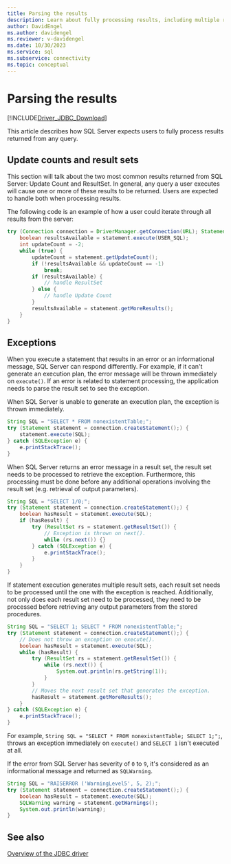 ```yaml
---
title: Parsing the results
description: Learn about fully processing results, including multiple result sets, from a query execution in the JDBC driver.
author: DavidEngel
ms.author: davidengel
ms.reviewer: v-davidengel
ms.date: 10/30/2023
ms.service: sql
ms.subservice: connectivity
ms.topic: conceptual
---
```

# Parsing the results

[!INCLUDE[Driver_JDBC_Download](../../includes/driver_jdbc_download.md)]

This article describes how SQL Server expects users to fully process results returned from any query.

## Update counts and result sets

This section will talk about the two most common results returned from SQL Server: Update Count and ResultSet. In general, any query a user executes will cause one or more of these results to be returned. Users are expected to handle both when processing results.

The following code is an example of how a user could iterate through all results from the server:

```java
try (Connection connection = DriverManager.getConnection(URL); Statement statement = connection.createStatement()) {
    boolean resultsAvailable = statement.execute(USER_SQL);
    int updateCount = -2;
    while (true) {
        updateCount = statement.getUpdateCount();
        if (!resultsAvailable && updateCount == -1)
            break;
        if (resultsAvailable) {
            // handle ResultSet
        } else {
            // handle Update Count
        }
        resultsAvailable = statement.getMoreResults();
    }
}
```

## Exceptions

When you execute a statement that results in an error or an informational message, SQL Server can respond differently. For example, if it can't generate an execution plan, the error message will be thrown immediately on `execute()`. If an error is related to statement processing, the application needs to parse the result set to see the exception.

When SQL Server is unable to generate an execution plan, the exception is thrown immediately.

```java
String SQL = "SELECT * FROM nonexistentTable;";
try (Statement statement = connection.createStatement();) {
    statement.execute(SQL);
} catch (SQLException e) {
    e.printStackTrace();
}
```

When SQL Server returns an error message in a result set, the result set needs to be processed to retrieve the exception. Furthermore, this processing must be done before any additional operations involving the result set (e.g. retrieval of output parameters).

```java
String SQL = "SELECT 1/0;";
try (Statement statement = connection.createStatement();) {
    boolean hasResult = statement.execute(SQL);
    if (hasResult) {
        try (ResultSet rs = statement.getResultSet()) {
            // Exception is thrown on next().
            while (rs.next()) {}
        } catch (SQLException e) {
            e.printStackTrace();
        }
    }
}
```

If statement execution generates multiple result sets, each result set needs to be processed until the one with the exception is reached. Additionally, not only does each result set need to be processed, they need to be processed before retrieving any output parameters from the stored procedures.

```java
String SQL = "SELECT 1; SELECT * FROM nonexistentTable;";
try (Statement statement = connection.createStatement();) {
    // Does not throw an exception on execute().
    boolean hasResult = statement.execute(SQL);
    while (hasResult) {
        try (ResultSet rs = statement.getResultSet()) {
            while (rs.next()) {
                System.out.println(rs.getString(1));
            }
        }
        // Moves the next result set that generates the exception.
        hasResult = statement.getMoreResults();
    }
} catch (SQLException e) {
    e.printStackTrace();
}
```

For example, `String SQL = "SELECT * FROM nonexistentTable; SELECT 1;";`, throws an exception immediately on `execute()` and `SELECT 1` isn't executed at all.

If the error from SQL Server has severity of `0` to `9`, it's considered as an informational message and returned as `SQLWarning`.

```java
String SQL = "RAISERROR ('WarningLevel5', 5, 2);";
try (Statement statement = connection.createStatement();) {
    boolean hasResult = statement.execute(SQL);
    SQLWarning warning = statement.getWarnings();
    System.out.println(warning);
}
```

## See also

[Overview of the JDBC driver](overview-of-the-jdbc-driver.md)
